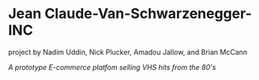 

# Jean Claude-Van-Schwarzenegger-INC
project by Nadim Uddin, Nick Plucker, Amadou Jallow, and Brian McCann

*A prototype E-commerce platfom selling VHS hits from the 80's*
